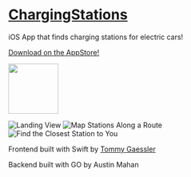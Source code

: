 # [ChargingStations](https://itunes.apple.com/us/app/trip-charge-map-stations-along/id1186368321?ls=1&mt=8)
iOS App that finds charging stations for electric cars!

[Download on the AppStore!](https://itunes.apple.com/us/app/trip-charge-map-stations-along/id1186368321?ls=1&mt=8)

[<img src="https://visittucsonorg.s3-us-west-1.amazonaws.com/apple-app-store-logo_0.png" height="100">](https://itunes.apple.com/us/app/trip-charge-map-stations-along/id1186368321?ls=1&mt=8)

![Landing View](http://a4.mzstatic.com/us/r30/Purple122/v4/a7/39/71/a739713f-e7fd-ff69-06af-89cc3900d570/screen696x696.jpeg)
![Map Stations Along a Route](http://a4.mzstatic.com/us/r30/Purple111/v4/11/b2/5a/11b25aeb-18a1-9c2f-5715-abd35b657b9a/screen696x696.jpeg)
![Find the Closest Station to You](http://a4.mzstatic.com/us/r30/Purple111/v4/72/c9/bf/72c9bfd0-ff32-cadc-b6c5-9c2ce83ccb1f/screen696x696.jpeg)

Frontend built with Swift by [Tommy Gaessler](https://github.com/tommygaessler/ChargingStations)

Backend built with GO by Austin Mahan
